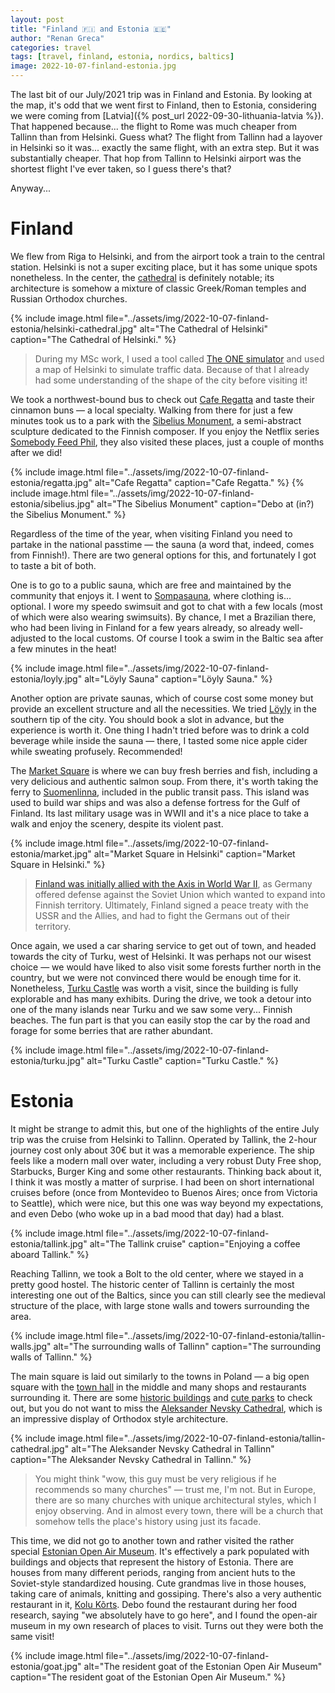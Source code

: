 ```yaml
---
layout: post
title: "Finland 🇫🇮 and Estonia 🇪🇪"
author: "Renan Greca"
categories: travel
tags: [travel, finland, estonia, nordics, baltics]
image: 2022-10-07-finland-estonia.jpg
---
```


The last bit of our July/2021 trip was in Finland and Estonia.
By looking at the map, it's odd that we went first to Finland, then to Estonia, considering we were coming from [Latvia]({% post_url 2022-09-30-lithuania-latvia %}).
That happened because... the flight to Rome was much cheaper from Tallinn than from Helsinki.
Guess what? The flight from Tallinn had a layover in Helsinki so it was... exactly the same flight, with an extra step. But it was substantially cheaper.
That hop from Tallinn to Helsinki airport was the shortest flight I've ever taken, so I guess there's that?

Anyway...

# Finland

We flew from Riga to Helsinki, and from the airport took a train to the central station.
Helsinki is not a super exciting place, but it has some unique spots nonetheless.
In the center, the [cathedral](https://goo.gl/maps/DnGs4caJwDmv9T4r6) is definitely notable; its architecture is somehow a mixture of classic Greek/Roman temples and Russian Orthodox churches.

{% include image.html file="../assets/img/2022-10-07-finland-estonia/helsinki-cathedral.jpg" alt="The Cathedral of Helsinki" caption="The Cathedral of Helsinki." %}

> During my MSc work, I used a tool called [The ONE simulator](http://akeranen.github.io/the-one/) and used a map of Helsinki to simulate traffic data. Because of that I already had some understanding of the shape of the city before visiting it!

We took a northwest-bound bus to check out [Cafe Regatta](https://goo.gl/maps/3dDuYY22zRAqXwME7) and taste their cinnamon buns — a local specialty.
Walking from there for just a few minutes took us to a park with the [Sibelius Monument](https://goo.gl/maps/n6YCAAmzLzsHnAH26), a semi-abstract sculpture dedicated to the Finnish composer.
If you enjoy the Netflix series [Somebody Feed Phil](https://www.netflix.com/watch/81486395?trackId=255824129), they also visited these places, just a couple of months after we did!

{% include image.html file="../assets/img/2022-10-07-finland-estonia/regatta.jpg" alt="Cafe Regatta" caption="Cafe Regatta." %}
{% include image.html file="../assets/img/2022-10-07-finland-estonia/sibelius.jpg" alt="The Sibelius Monument" caption="Debo at (in?) the Sibelius Monument." %}

Regardless of the time of the year, when visiting Finland you need to partake in the national passtime — the sauna (a word that, indeed, comes from Finnish!).
There are two general options for this, and fortunately I got to taste a bit of both.

One is to go to a public sauna, which are free and maintained by the community that enjoys it.
I went to [Sompasauna](https://goo.gl/maps/qbEbg7oxDBFz2xTM8), where clothing is... optional.
I wore my speedo swimsuit and got to chat with a few locals (most of which were also wearing swimsuits).
By chance, I met a Brazilian there, who had been living in Finland for a few years already, so already well-adjusted to the local customs.
Of course I took a swim in the Baltic sea after a few minutes in the heat!

{% include image.html file="../assets/img/2022-10-07-finland-estonia/loyly.jpg" alt="Löyly Sauna" caption="Löyly Sauna." %}

Another option are private saunas, which of course cost some money but provide an excellent structure and all the necessities.
We tried [Löyly](https://goo.gl/maps/3yMxkjyDik9gPXiZ6) in the southern tip of the city.
You should book a slot in advance, but the experience is worth it.
One thing I hadn't tried before was to drink a cold beverage while inside the sauna — there, I tasted some nice apple cider while sweating profusely. Recommended!

The [Market Square](https://g.page/kauppatori) is where we can buy fresh berries and fish, including a very delicious and authentic salmon soup.
From there, it's worth taking the ferry to [Suomenlinna](https://goo.gl/maps/EjYkYbqnyUqkvtrL8), included in the public transit pass.
This island was used to build war ships and was also a defense fortress for the Gulf of Finland.
Its last military usage was in WWII and it's a nice place to take a walk and enjoy the scenery, despite its violent past.

{% include image.html file="../assets/img/2022-10-07-finland-estonia/market.jpg" alt="Market Square in Helsinki" caption="Market Square in Helsinki." %}

> [Finland was initially allied with the Axis in World War II](https://en.wikipedia.org/wiki/Finland_in_World_War_II), as Germany offered defense against the Soviet Union which wanted to expand into Finnish territory. Ultimately, Finland signed a peace treaty with the USSR and the Allies, and had to fight the Germans out of their territory.

Once again, we used a car sharing service to get out of town, and headed towards the city of Turku, west of Helsinki.
It was perhaps not our wisest choice — we would have liked to also visit some forests further north in the country, but we were not convinced there would be enough time for it.
Nonetheless, [Turku Castle](https://goo.gl/maps/dx1Lp4VuvUQo7KW7A) was worth a visit, since the building is fully explorable and has many exhibits.
During the drive, we took a detour into one of the many islands near Turku and we saw some very... Finnish beaches.
The fun part is that you can easily stop the car by the road and forage for some berries that are rather abundant.

{% include image.html file="../assets/img/2022-10-07-finland-estonia/turku.jpg" alt="Turku Castle" caption="Turku Castle." %}

# Estonia

It might be strange to admit this, but one of the highlights of the entire July trip was the cruise from Helsinki to Tallinn.
Operated by Tallink, the 2-hour journey cost only about 30€ but it was a memorable experience.
The ship feels like a modern mall over water, including a very robust Duty Free shop, Starbucks, Burger King and some other restaurants.
Thinking back about it, I think it was mostly a matter of surprise.
I had been on short international cruises before (once from Montevideo to Buenos Aires; once from Victoria to Seattle), which were nice, but this one was way beyond my expectations, and even Debo (who woke up in a bad mood that day) had a blast.

{% include image.html file="../assets/img/2022-10-07-finland-estonia/tallink.jpg" alt="The Tallink cruise" caption="Enjoying a coffee aboard Tallink." %}

Reaching Tallinn, we took a Bolt to the old center, where we stayed in a pretty good hostel.
The historic center of Tallinn is certainly the most interesting one out of the Baltics, since you can still clearly see the medieval structure of the place, with large stone walls and towers surrounding the area.

{% include image.html file="../assets/img/2022-10-07-finland-estonia/tallin-walls.jpg" alt="The surrounding walls of Tallinn" caption="The surrounding walls of Tallinn." %}

The main square is laid out similarly to the towns in Poland — a big open square with the [town hall](https://goo.gl/maps/YaDzX2b2bzhPfNzk7) in the middle and many shops and restaurants surrounding it.
There are some [historic buildings](https://goo.gl/maps/L5W4U8B2Qa1gyHmv9) and [cute parks](https://goo.gl/maps/nx6uxYL67twiP8iV9) to check out, but you do not want to miss the [Aleksander Nevsky Cathedral](https://goo.gl/maps/Synz76xrm1wcBszy7), which is an impressive display of Orthodox style architecture.

{% include image.html file="../assets/img/2022-10-07-finland-estonia/tallin-cathedral.jpg" alt="The Aleksander Nevsky Cathedral in Tallinn" caption="The Aleksander Nevsky Cathedral in Tallinn." %}

> You might think "wow, this guy must be very religious if he recommends so many churches" — trust me, I'm not. But in Europe, there are so many churches with unique architectural styles, which I enjoy observing. And in almost every town, there will be a church that somehow tells the place's history using just its facade.

This time, we did not go to another town and rather visited the rather special [Estonian Open Air Museum](https://goo.gl/maps/xHSZfTvHy4UsV6rX6).
It's effectively a park populated with buildings and objects that represent the history of Estonia.
There are houses from many different periods, ranging from ancient huts to the Soviet-style standardized housing.
Cute grandmas live in those houses, taking care of animals, knitting and gossiping.
There's also a very authentic restaurant in it, [Kolu Kõrts](https://goo.gl/maps/nyYpozuiKQRrqvfK7).
Debo found the restaurant during her food research, saying "we absolutely have to go here", and I found the open-air museum in my own research of places to visit.
Turns out they were both the same visit!

{% include image.html file="../assets/img/2022-10-07-finland-estonia/goat.jpg" alt="The resident goat of the Estonian Open Air Museum" caption="The resident goat of the Estonian Open Air Museum." %}
